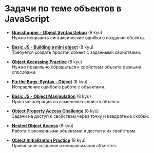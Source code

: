 # Задачи по теме объектов в JavaScript

- [**Grasshopper - Object Syntax Debug**](https://www.codewars.com/kata/571f1eb77e8954a812000837) (8 kyu)  
  Нужно исправить синтаксические ошибки в создании объекта.

- [**Basic JS - Building a mini object**](https://www.codewars.com/kata/571f832f07363d295d001ba8) (8 kyu)  
  Требуется создать простой объект с заданными свойствами.

- [**Object Accessing Practice**](https://www.codewars.com/kata/571edea4b625edcb51000d8e) (8 kyu)  
  Нужно правильно обращаться к свойствам объекта разными способами.

- [**Fix the Bugs: Syntax - Object**](https://www.codewars.com/kata/571effabb625ed9b0600107a) (8 kyu)  
  Исправление ошибок в работе с объектами.

- [**Basic JS - Object Manipulation**](https://www.codewars.com/kata/571f832f07363d295d001ba8) (8 kyu)  
  Простые операции по изменению свойств объекта.

- [**Object Property Access Challenge**](https://www.codewars.com/kata/571edea4b625edcb51000d8e) (8 kyu)  
  Задачи на доступ к свойствам через точку и квадратные скобки.

- [**Nested Object Access**](https://www.codewars.com/kata/571f832f07363d295d001ba8) (8 kyu)  
  Работа с вложенными объектами и доступ к их свойствам.

- [**Object Initialization Practice**](https://www.codewars.com/kata/571f1eb77e8954a812000837) (8 kyu)  
  Правильное создание и инициализация объектов.
